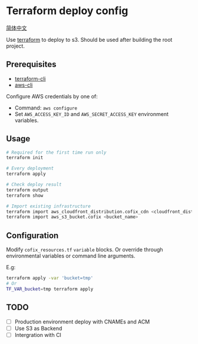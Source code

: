 # Terraform deploy config

[简体中文](README.md)

Use [terraform](https://www.terraform.io/) to deploy to s3. Should be used after building the root project.

## Prerequisites

- [terraform-cli](https://www.terraform.io/downloads.html)
- [aws-cli](https://docs.aws.amazon.com/cli/index.html)

Configure AWS credentials by one of:

- Command: `aws configure`
- Set `AWS_ACCESS_KEY_ID` and `AWS_SECRET_ACCESS_KEY` environment variables.

## Usage

```sh
# Required for the first time run only
terraform init

# Every deployment
terraform apply

# Check deploy result
terraform output
terraform show

# Import existing infrastructure
terraform import aws_cloudfront_distribution.cofix_cdn <cloudfront_distribution_id>
terraform import aws_s3_bucket.cofix <bucket_name>
```

## Configuration

Modify `cofix_resources.tf` `variable` blocks. Or override through environmental variables or command line arguments.

E.g:

```sh
terraform apply -var 'bucket=tmp'
# Or
TF_VAR_bucket=tmp terraform apply
```

## TODO

- [ ] Production environment deploy with CNAMEs and ACM
- [ ] Use S3 as Backend
- [ ] Intergration with CI
